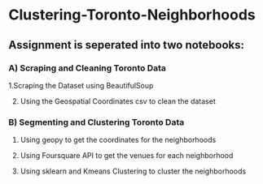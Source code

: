 # Clustering-Toronto-Neighborhoods

## Assignment is seperated into two notebooks:
### A) Scraping and Cleaning Toronto Data
  1.Scraping the Dataset using BeautifulSoup
  
  2. Using the Geospatial Coordinates csv to clean the dataset

### B) Segmenting and Clustering Toronto Data
  1. Using geopy to get the coordinates for the neighborhoods
  
  2. Using Foursquare API to get the venues for each neighborhood
  
  3. Using sklearn and Kmeans Clustering to cluster the neighborhoods
